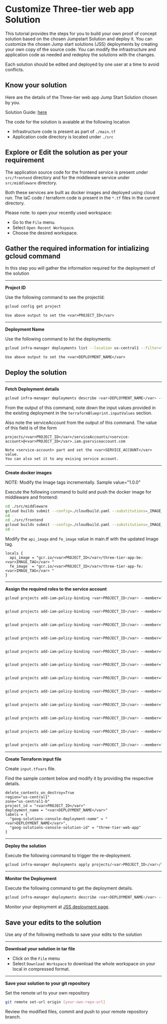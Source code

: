 <walkthrough-metadata>
  <meta name="title" content="Edit Jumpstart Solution and deploy tutorial " />
   <meta name="description" content="Make it mine neos tutorial" />
  <meta name="component_id" content="1361081" />
  <meta name="unlisted" content="true" />
  <meta name="short_id" content="true" />
</walkthrough-metadata>

# Customize Three-tier web app Solution

This tutorial provides the steps for you to build your own proof of concept solution based on the chosen Jumpstart Solution and deploy it. You can customize the chosen Jump start solutions (JSS) deployments by creating your own copy of the source code. You can modify the infrastructure and application code as needed and redeploy the solutions with the changes.

Each solution should be edited and deployed by one user at a time to avoid conflicts.

## Know your solution

Here are the details of the Three-tier web app Jump Start Solution chosen by you.

Solution Guide: [here](https://cloud.google.com/architecture/application-development/three-tier-web-app)

The code for the solution is avaiable at the following location
* Infrastructure code is present as part of `./main.tf`
* Application code directory is located under `./src`


## Explore or Edit the solution as per your requirement

The application source code for the frontend service is present under `src/frontend` directory and for the middleware service under `src/middleware` directory. 

Both these services are built as docker images and deployed using cloud run. The IaC code / terraform code is present in the `*.tf` files in the current directory.

Please note: to open your recently used workspace:
* Go to the `File` menu.
* Select `Open Recent Workspace`.
* Choose the desired workspace.


## Gather the required information for intializing gcloud command

In this step you will gather the information required for the deployment of the solution

---
**Project ID**

Use the following command to see the projectId:

```bash
gcloud config get project
```

```
Use above output to set the <var>PROJECT_ID</var>
```

---
**Deployment Name**

Use the following command to list the deployments:
```bash
gcloud infra-manager deployments list --location us-central1 --filter="labels.goog-solutions-console-deployment-name:*"
```

```
Use above output to set the <var>DEPLOYMENT_NAME</var>
```


## Deploy the solution


---
**Fetch Deployment details**
```bash
gcloud infra-manager deployments describe <var>DEPLOYMENT_NAME</var> --location us-central1
```
From the output of this command, note down the input values provided in the existing deployment in the `terraformBlueprint.inputValues` section.

Also note the serviceAccount from the output of this command. The value of this field is of the form 
```
projects/<var>PROJECT_ID</var>/serviceAccounts/<service-account>@<var>PROJECT_ID</var>.iam.gserviceaccount.com
```

```
Note <service-account> part and set the <var>SERVICE_ACCOUNT</var> value.
You can also set it to any exising service account.
```

----
**Create docker images**

NOTE: Modify the Image tags incrementally. Sample value="1.0.0"

Execute the following command to build and push the docker image for middleware and frontend:
```bash
cd ./src/middleware
gcloud builds submit --config=./cloudbuild.yaml --substitutions=_IMAGE_TAG="<var>IMAGE_TAG</var>"
cd -
cd ./src/frontend
gcloud builds submit --config=./cloudbuild.yaml --substitutions=_IMAGE_TAG="<var>IMAGE_TAG</var>"
cd -
```

Modify the `api_image` and `fe_image` value in main.tf with the updated Image tag.
```
locals {
  api_image = "gcr.io/<var>PROJECT_ID</var>/three-tier-app-be:<var>IMAGE_TAG</var> "
  fe_image  = "gcr.io/<var>PROJECT_ID</var>/three-tier-app-fe:<var>IMAGE_TAG</var> "
}
```

---
**Assign the required roles to the service account**
```bash
gcloud projects add-iam-policy-binding <var>PROJECT_ID</var> --member="serviceAccount:<var>SERVICE_ACCOUNT</var>@<var>PROJECT_ID</var>.iam.gserviceaccount.com" --role="roles/artifactregistry.admin"


gcloud projects add-iam-policy-binding <var>PROJECT_ID</var> --member="serviceAccount:<var>SERVICE_ACCOUNT</var>@<var>PROJECT_ID</var>.iam.gserviceaccount.com" --role="roles/cloudsql.admin"


gcloud projects add-iam-policy-binding <var>PROJECT_ID</var> --member="serviceAccount:<var>SERVICE_ACCOUNT</var>@<var>PROJECT_ID</var>.iam.gserviceaccount.com" --role="roles/compute.networkAdmin"


gcloud projects add-iam-policy-binding <var>PROJECT_ID</var> --member="serviceAccount:<var>SERVICE_ACCOUNT</var>@<var>PROJECT_ID</var>.iam.gserviceaccount.com" --role="roles/iam.serviceAccountAdmin"


gcloud projects add-iam-policy-binding <var>PROJECT_ID</var> --member="serviceAccount:<var>SERVICE_ACCOUNT</var>@<var>PROJECT_ID</var>.iam.gserviceaccount.com" --role="roles/iam.serviceAccountUser"


gcloud projects add-iam-policy-binding <var>PROJECT_ID</var> --member="serviceAccount:<var>SERVICE_ACCOUNT</var>@<var>PROJECT_ID</var>.iam.gserviceaccount.com" --role="roles/redis.admin"


gcloud projects add-iam-policy-binding <var>PROJECT_ID</var> --member="serviceAccount:<var>SERVICE_ACCOUNT</var>@<var>PROJECT_ID</var>.iam.gserviceaccount.com" --role="roles/resourcemanager.projectIamAdmin"


gcloud projects add-iam-policy-binding <var>PROJECT_ID</var> --member="serviceAccount:<var>SERVICE_ACCOUNT</var>@<var>PROJECT_ID</var>.iam.gserviceaccount.com" --role="roles/run.admin"


gcloud projects add-iam-policy-binding <var>PROJECT_ID</var> --member="serviceAccount:<var>SERVICE_ACCOUNT</var>@<var>PROJECT_ID</var>.iam.gserviceaccount.com" --role="roles/servicenetworking.serviceAgent"


gcloud projects add-iam-policy-binding <var>PROJECT_ID</var> --member="serviceAccount:<var>SERVICE_ACCOUNT</var>@<var>PROJECT_ID</var>.iam.gserviceaccount.com" --role="roles/serviceusage.serviceUsageAdmin"


gcloud projects add-iam-policy-binding <var>PROJECT_ID</var> --member="serviceAccount:<var>SERVICE_ACCOUNT</var>@<var>PROJECT_ID</var>.iam.gserviceaccount.com" --role="roles/serviceusage.serviceUsageViewer"


gcloud projects add-iam-policy-binding <var>PROJECT_ID</var> --member="serviceAccount:<var>SERVICE_ACCOUNT</var>@<var>PROJECT_ID</var>.iam.gserviceaccount.com" --role="roles/vpcaccess.admin"
```

---
**Create Terraform input file**

Create `input.tfvars` file.

Find the sample content below and modify it by providing the respective details.
```
delete_contents_on_destroy=True
region="us-central1"
zone="us-central1-b"
project_id = "<var>PROJECT_ID</var>"
deployment_name = "<var>DEPLOYMENT_NAME</var>"
labels = {
  "goog-solutions-console-deployment-name" = "<var>DEPLOYMENT_NAME</var>",
  "goog-solutions-console-solution-id" = "three-tier-web-app"
}
```

---
**Deploy the solution**

Execute the following command to trigger the re-deployment. 
```bash
gcloud infra-manager deployments apply projects/<var>PROJECT_ID</var>/locations/us-central1/deployments/<var>DEPLOYMENT_NAME</var> --service-account projects/<var>PROJECT_ID</var>/serviceAccounts/<var>SERVICE_ACCOUNT</var>@<var>PROJECT_ID</var>.iam.gserviceaccount.com --local-source="."     --inputs-file=./input.tfvars --labels="modification-reason=make-it-mine,goog-solutions-console-deployment-name=<var>DEPLOYMENT_NAME</var>,goog-solutions-console-solution-id=three-tier-web-app"
```

---
**Monitor the Deployment**

Execute the following command to get the deployment details.

```bash
gcloud infra-manager deployments describe <var>DEPLOYMENT_NAME</var> --location us-central1
```

Monitor your deployment at [JSS deployment page](https://console.cloud.google.com/products/solutions/deployments?pageState=(%22deployments%22:(%22f%22:%22%255B%257B_22k_22_3A_22Labels_22_2C_22t_22_3A13_2C_22v_22_3A_22_5C_22modification-reason%2520_3A%2520make-it-mine_5C_22_22_2C_22s_22_3Atrue_2C_22i_22_3A_22deployment.labels_22%257D%255D%22))).

## Save your edits to the solution

Use any of the following methods to save your edits to the solution

---
**Download your solution in tar file**
* Click on the `File` menu
* Select `Download Workspace` to download the whole workspace on your local in compressed format.

---
**Save your solution to your git repository**

Set the remote url to your own repository
```bash 
git remote set-url origin [your-own-repo-url]
```

Review the modified files, commit and push to your remote repository branch.
<walkthrough-inline-feedback></walkthrough-inline-feedback>
